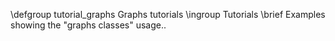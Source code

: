 \defgroup tutorial_graphs Graphs tutorials
\ingroup Tutorials
\brief Examples showing the "graphs classes" usage..
